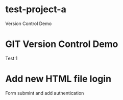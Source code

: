 # test-project-a
Version Control Demo

# GIT Version Control Demo
Test 1
# Add new HTML file login
Form submint and add authentication
